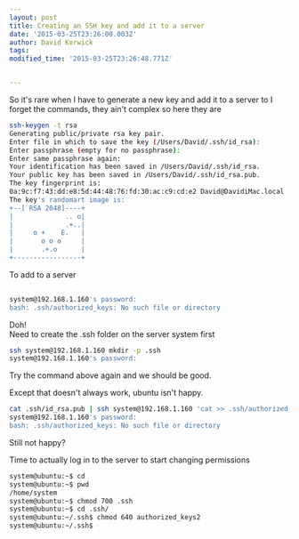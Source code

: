 ```yaml
---
layout: post
title: Creating an SSH key and add it to a server
date: '2015-03-25T23:26:00.003Z'
author: David Kerwick
tags: 
modified_time: '2015-03-25T23:26:48.771Z'


---
```


So it's rare when I have to generate a new key and add it to a server to I forget the commands, they ain't complex so here they are  

``` bash
ssh-keygen -t rsa
Generating public/private rsa key pair.
Enter file in which to save the key (/Users/David/.ssh/id_rsa):
Enter passphrase (empty for no passphrase):
Enter same passphrase again:
Your identification has been saved in /Users/David/.ssh/id_rsa.
Your public key has been saved in /Users/David/.ssh/id_rsa.pub.
The key fingerprint is:
0a:9c:f7:43:dd:e8:5d:44:48:76:fd:30:ac:c9:cd:e2 David@DavidiMac.local
The key's randomart image is:
+--[ RSA 2048]----+
|             .. o|
|             .+..|
|     o +    E.   |
|       o o o     |
|       .+.o      |
+-----------------+
```

To add to a server  

``` bash
	
system@192.168.1.160's password:
bash: .ssh/authorized_keys: No such file or directory
```

Doh!  
Need to create the .ssh folder on the server system first  

``` bash
ssh system@192.168.1.160 mkdir -p .ssh
system@192.168.1.160's password:
```

Try the command above again and we should be good.  

Except that doesn't always work, ubuntu isn't happy.  

``` bash
cat .ssh/id_rsa.pub | ssh system@192.168.1.160 'cat >> .ssh/authorized_keys2'
system@192.168.1.160's password:
bash: .ssh/authorized_keys: No such file or directory
```

Still not happy?  

Time to actually log in to the server to start changing permissions  

``` bash
system@ubuntu:~$ cd
system@ubuntu:~$ pwd
/home/system
system@ubuntu:~$ chmod 700 .ssh
system@ubuntu:~$ cd .ssh/
system@ubuntu:~/.ssh$ chmod 640 authorized_keys2
system@ubuntu:~/.ssh$
```